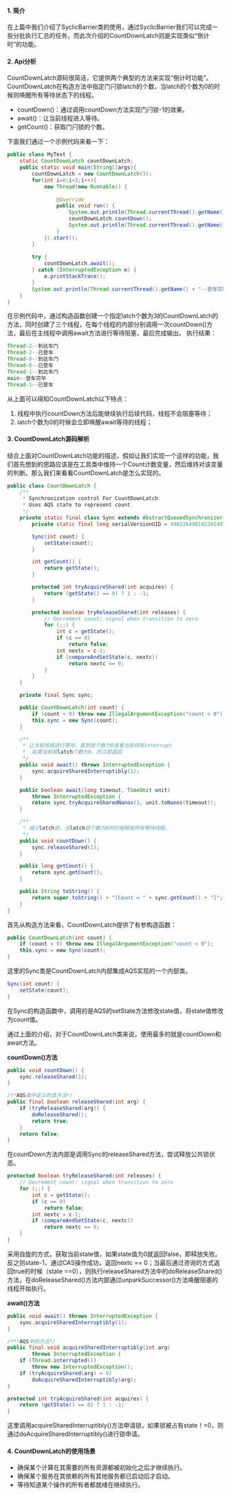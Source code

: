 #### 1. 简介
在上篇中我们介绍了SyclicBarrier类的使用，通过SyclicBarrier我们可以完成一些分批执行汇总的任务，而此次介绍的CountDownLatch则是实现类似“倒计时”的功能。

#### 2. Api分析
CountDownLatch源码很简洁，它提供两个典型的方法来实现“倒计时功能”。CountDownLatch在构造方法中指定门闩锁latch的个数，当latch的个数为0的时候则唤醒所有等待状态下的线程。
- countDown()：通过调用countDown方法实现门闩锁-1的效果。
- await()：让当前线程进入等待。
- getCount()：获取门闩锁的个数。

下面我们通过一个示例代码来看一下：
```java
public class MyTest {
	static CountDownLatch countDownLatch;
	public static void main(String[]args){
		countDownLatch = new CountDownLatch(3);
		for(int i=0;i<3;i++){
			new Thread(new Runnable() {
				
				@Override
				public void run() {
					System.out.println(Thread.currentThread().getName() + "--到达车门");
					countDownLatch.countDown();
					System.out.println(Thread.currentThread().getName() + "--已登车");
				}
			}).start();
		}
		
		try {
			countDownLatch.await();
		} catch (InterruptedException e) {
			e.printStackTrace();
		}
		System.out.println(Thread.currentThread().getName() + "--登车完毕");
	}
}
```
在示例代码中，通过构造函数创建一个指定latch个数为3的CountDownLatch的方法，同时创建了三个线程，在每个线程的内部分别调用一次countDown()方法，最后在主线程中调用await方法进行等待阻塞，最后完成输出。
执行结果：
```java
Thread-2--到达车门
Thread-2--已登车
Thread-0--到达车门
Thread-0--已登车
Thread-1--到达车门
main--登车完毕
Thread-1--已登车
```
从上面可以得知CountDownLatch以下特点：
1. 线程中执行countDown方法后能继续执行后续代码，线程不会阻塞等待；
2. latch个数为0的时候会立即唤醒await等待的线程；

#### 3. CountDownLatch源码解析
结合上面对CountDownLatch功能的描述，假如让我们实现一个这样的功能，我们首先想到的思路应该是在工具类中维持一个Count计数变量，然后维持对该变量的判断。那么我们来看看CountDownLatch是怎么实现的。
```java
public class CountDownLatch {
    /**
     * Synchronization control For CountDownLatch.
     * Uses AQS state to represent count.
     */
    private static final class Sync extends AbstractQueuedSynchronizer {
        private static final long serialVersionUID = 4982264981922014374L;

        Sync(int count) {
            setState(count);
        }

        int getCount() {
            return getState();
        }

        protected int tryAcquireShared(int acquires) {
            return (getState() == 0) ? 1 : -1;
        }

        protected boolean tryReleaseShared(int releases) {
            // Decrement count; signal when transition to zero
            for (;;) {
                int c = getState();
                if (c == 0)
                    return false;
                int nextc = c-1;
                if (compareAndSetState(c, nextc))
                    return nextc == 0;
            }
        }
    }

    private final Sync sync;

    public CountDownLatch(int count) {
        if (count < 0) throw new IllegalArgumentException("count < 0");
        this.sync = new Sync(count);
    }

    /**
     * 让当前线程进行等待，直到锁个数为0或者当前线程interrupt
     *	如果当前锁latch个数为0，则立即返回
     */
    public void await() throws InterruptedException {
        sync.acquireSharedInterruptibly(1);
    }

    public boolean await(long timeout, TimeUnit unit)
        throws InterruptedException {
        return sync.tryAcquireSharedNanos(1, unit.toNanos(timeout));
    }

    /**
     * 减少latch锁，当latch锁个数为0的时候释放所有等待线程。
     */
    public void countDown() {
        sync.releaseShared(1);
    }

    public long getCount() {
        return sync.getCount();
    }

    public String toString() {
        return super.toString() + "[Count = " + sync.getCount() + "]";
    }
}
```
首先从构造方法来看，CountDownLatch提供了有参构造函数：
```java
public CountDownLatch(int count) {
    if (count < 0) throw new IllegalArgumentException("count < 0");
    this.sync = new Sync(count);
}
```
这里的Sync类是CountDownLatch内部集成AQS实现的一个内部类。
```java
Sync(int count) {
    setState(count);
}
```
在Sync的构造函数中，调用的是AQS的setState方法修改state值，将state值修改为count值。

通过上面的介绍，对于CountDownLatch类来说，使用最多的就是countDown和await方法。

**countDown()方法**
```java
public void countDown() {
    sync.releaseShared(1);
}

/**AQS类中定义的该方法*/
public final boolean releaseShared(int arg) {
    if (tryReleaseShared(arg)) {
        doReleaseShared();
        return true;
    }
    return false;
}

```
在countDown方法内部是调用Sync的releaseShared方法，尝试释放公共锁状态。
```java
protected boolean tryReleaseShared(int releases) {
    // Decrement count; signal when transition to zero
    for (;;) {
        int c = getState();
        if (c == 0)
            return false;
        int nextc = c-1;
        if (compareAndSetState(c, nextc))
            return nextc == 0;
    }
}
```
采用自旋的方式，获取当前state值，如果state值为0就返回false，即释放失败。反之则state-1，通过CAS操作成功，返回nextc == 0；当最后通过咨询的方式返回true的时候（state ==0），则执行releaseShared方法中的doReleaseShared()方法，在doReleaseShared()方法内部通过unparkSuccessor()方法唤醒阻塞的线程开始执行。

**await()方法**
```java
public void await() throws InterruptedException {
    sync.acquireSharedInterruptibly(1);
}

/***AQS中的方法*/
public final void acquireSharedInterruptibly(int arg)
        throws InterruptedException {
    if (Thread.interrupted())
        throw new InterruptedException();
    if (tryAcquireShared(arg) < 0)
        doAcquireSharedInterruptibly(arg);
}

protected int tryAcquireShared(int acquires) {
    return (getState() == 0) ? 1 : -1;
}
```
这里调用acquireSharedInterruptibly()方法申请锁，如果锁被占有state！=0，则通过doAcquireSharedInterruptibly()进行锁申请。

#### 4. CountDownLatch的使用场景
- 确保某个计算在其需要的所有资源都被初始化之后才继续执行。
- 确保某个服务在其依赖的所有其他服务都已启动后才启动。
- 等待知道某个操作的所有者都就绪在继续执行。